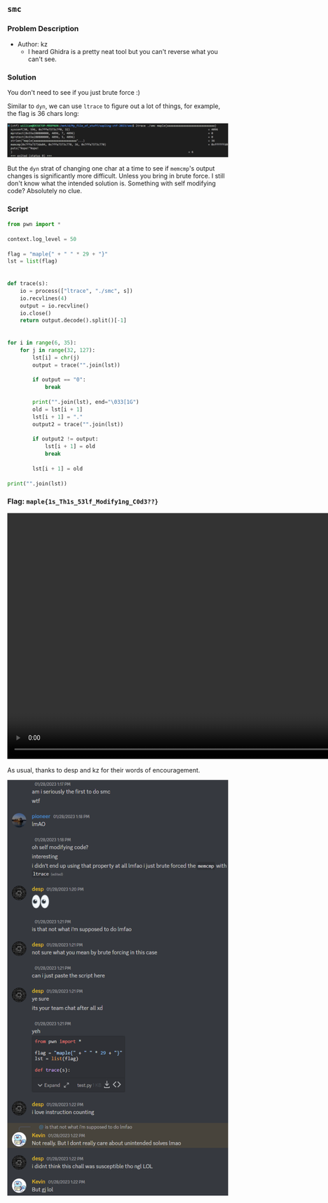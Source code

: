 ## `smc`
### Problem Description
- Author: kz
    - I heard Ghidra is a pretty neat tool but you can't reverse what you can't see.

### Solution
You don't need to see if you just brute force :)

Similar to `dyn`, we can use `ltrace` to figure out a lot of things, for example, the flag is 36 chars long:

![](smc-1.png)

But the `dyn` strat of changing one char at a time to see if `memcmp`'s output changes is significantly more difficult. Unless you bring in brute force. I still don't know what the intended solution is. Something with self modifying code? Absolutely no clue.

### Script
```python
from pwn import *

context.log_level = 50

flag = "maple{" + " " * 29 + "}"
lst = list(flag)


def trace(s):
    io = process(["ltrace", "./smc", s])
    io.recvlines(4)
    output = io.recvline()
    io.close()
    return output.decode().split()[-1]


for i in range(6, 35):
    for j in range(32, 127):
        lst[i] = chr(j)
        output = trace("".join(lst))

        if output == "0":
            break

        print("".join(lst), end="\033[1G")
        old = lst[i + 1]
        lst[i + 1] = "."
        output2 = trace("".join(lst))

        if output2 != output:
            lst[i + 1] = old
            break

        lst[i + 1] = old

print("".join(lst))
```

### Flag: `maple{1s_Th1s_53lf_Modify1ng_C0d3??}`

<video width="1024" height="560" controls>
  <source src="./smc.mp4" type="video/mp4">
</video>

As usual, thanks to desp and kz for their words of encouragement.

![](smc-2.png)